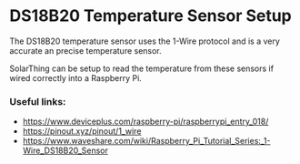 # DS18B20 Temperature Sensor Setup
The DS18B20 temperature sensor uses the 1-Wire protocol and is a very accurate an precise temperature sensor.

SolarThing can be setup to read the temperature from these sensors if wired correctly into a Raspberry Pi.

### Useful links:
* https://www.deviceplus.com/raspberry-pi/raspberrypi_entry_018/
* https://pinout.xyz/pinout/1_wire
* https://www.waveshare.com/wiki/Raspberry_Pi_Tutorial_Series:_1-Wire_DS18B20_Sensor

